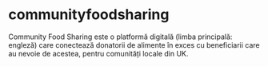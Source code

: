# communityfoodsharing
Community Food Sharing este o platformă digitală (limba principală: engleză) care conectează donatorii de alimente în exces cu beneficiarii care au nevoie de acestea, pentru comunități locale din UK.
